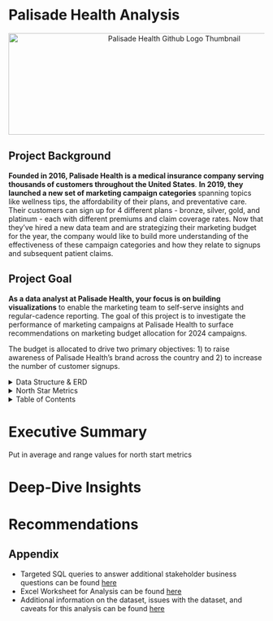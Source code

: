 # Palisade Health Analysis 
<p align="center">
  <img src="https://github.com/user-attachments/assets/fd3c9caa-08bf-43f1-b5bf-e5bcc0bf57d7" width="636.5" height="200" alt="Palisade Health Github Logo Thumbnail">
</p>



## Project Background

**Founded in 2016, Palisade Health is a medical insurance company serving thousands of customers throughout the United States**. **In 2019, they launched a new set of marketing campaign categories** spanning topics like wellness tips, the affordability of their plans, and preventative care. Their customers can sign up for 4 different plans - bronze, silver, gold, and platinum - each with different premiums and claim coverage rates. Now that they’ve hired a new data team and are strategizing their marketing budget for the year, the company would like to build more understanding of the effectiveness of these campaign categories and how they relate to signups and subsequent patient claims. 

## Project Goal
**As a data analyst at Palisade Health, your focus is on building visualizations** to enable the marketing team to self-serve insights and regular-cadence reporting.
The goal of this project is to investigate the performance of marketing campaigns at Palisade Health to surface recommendations on marketing budget allocation for 2024 campaigns. 

The budget is allocated to drive two primary objectives: 1) to raise awareness of Palisade Health’s brand across the country and 2) to increase the number of customer signups.


<details>
<summary>Data Structure & ERD</summary>

<br>

Palisade Health's database structure consists of four tables: customers, campaigns, and claims, providing information about campaign performance, customer demographics, and patient claims.
<p align="center">
<img width="868" height="602.3" alt="Palisade Health ERD" src="https://github.com/user-attachments/assets/2cf67e22-52fb-4be3-b180-37b71dc23204" />
</p>
</details>

<details>
<summary>North Star Metrics</summary>

<br>
CTR



</details>

<details>
<summary>Table of Contents</summary>

<br>

- [Executive Summary](#executive-summary)
- [Deep-Dive Insights](#deep-dive-insights)
  - [Historical Trends](#historical-trends)
  - [Seasonal Trends](#seasonal-trends)
  - [Product Trends](#product-trends)
  - [Geographical Trends](#geographical-trends)
  - [Loyalty Program](#loyalty-program)
  - [Refund Trends](#refund-trends)
- [Recommendations](#recommendations)
- [Appendix](#appendix)

</details>

# Executive Summary
Put in average and range values for north start metrics

# Deep-Dive Insights



# Recommendations




## Appendix
- Targeted SQL queries to answer additional stakeholder business questions can be found [here](SQL/Zentra_analysis.sql)
- Excel Worksheet for Analysis can be found [here]( https://docs.google.com/spreadsheets/d/1oUWcUQlAubkgnlYSnAVJSMDaP9Kip4g0/edit?usp=drive_link&ouid=108471887536222639083&rtpof=true&sd=true)
- Additional information on the dataset, issues with the dataset, and caveats for this analysis can be found [here](Zentra%20Dataset%20Summary,%20Issues,%20&%20Caveats.pdf)

